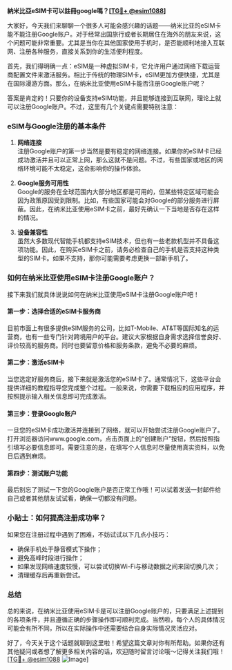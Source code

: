 **納米比亞eSIM卡可以註冊google嗎？[[TG💪+ @esim1088](https://t.me/s/esim1088)]**

大家好，今天我们来聊聊一个很多人可能会感兴趣的话题——纳米比亚的eSIM卡能不能注册Google账户。对于经常出国旅行或者长期居住在海外的朋友来说，这个问题可能非常重要。尤其是当你在其他国家使用手机时，是否能顺利地接入互联网、注册各种服务，直接关系到你的生活便利程度。

首先，我们得明确一点：eSIM是一种虚拟SIM卡，它允许用户通过网络下载运营商配置文件来激活服务。相比于传统的物理SIM卡，eSIM更加方便快捷，尤其是在国际漫游方面。那么，在纳米比亚使用eSIM卡能否注册Google账户呢？

答案是肯定的！只要你的设备支持eSIM功能，并且能够连接到互联网，理论上就可以注册Google账户。不过，这里有几个关键点需要特别注意：

### eSIM与Google注册的基本条件

1. **网络连接**  
   注册Google账户的第一步当然是要有稳定的网络连接。如果你的eSIM卡已经成功激活并且可以正常上网，那么这就不是问题。不过，有些国家或地区的网络环境可能不太稳定，这会影响你的操作体验。

2. **Google服务可用性**  
   Google的服务在全球范围内大部分地区都是可用的，但某些特定区域可能会因为政策原因受到限制。比如，有些国家可能会对Google的部分服务进行屏蔽。因此，在纳米比亚使用eSIM卡之前，最好先确认一下当地是否存在这样的情况。

3. **设备兼容性**  
   虽然大多数现代智能手机都支持eSIM技术，但也有一些老款机型并不具备这项功能。因此，在购买eSIM卡之前，请务必检查自己的手机是否支持这种类型的SIM卡。如果不支持，那你可能需要考虑更换一部新手机了。

### 如何在纳米比亚使用eSIM卡注册Google账户？

接下来我们就具体说说如何在纳米比亚使用eSIM卡注册Google账户吧！

#### 第一步：选择合适的eSIM卡服务商
目前市面上有很多提供eSIM服务的公司，比如T-Mobile、AT&T等国际知名的运营商，也有一些专门针对跨境用户的平台。建议大家根据自身需求选择信誉良好、评价较高的服务商。同时也要留意价格和服务条款，避免不必要的麻烦。

#### 第二步：激活eSIM卡
当您选定好服务商后，接下来就是激活您的eSIM卡了。通常情况下，这些平台会提供详细的教程指导您完成整个过程。一般来说，你需要下载相应的应用程序，并按照提示输入相关信息即可完成激活。

#### 第三步：登录Google账户
一旦您的eSIM卡成功激活并连接到了网络，就可以开始尝试注册Google账户了。打开浏览器访问www.google.com，点击页面上的“创建账户”按钮，然后按照指引填写必要信息即可。需要注意的是，在填写个人信息时尽量使用真实资料，以免日后遇到麻烦。

#### 第四步：测试账户功能
最后别忘了测试一下您的Google账户是否正常工作哦！可以试着发送一封邮件给自己或者其他朋友试试看，确保一切都没有问题。

### 小贴士：如何提高注册成功率？
如果您在注册过程中遇到了困难，不妨试试以下几点小技巧：
- 确保手机处于静音模式下操作；
- 避免高峰时段进行操作；
- 如果发现网络速度较慢，可以尝试切换Wi-Fi与移动数据之间来回切换几次；
- 清理缓存后再重新尝试。

### 总结
总的来说，在纳米比亚使用eSIM卡是可以注册Google账户的，只要满足上述提到的各项条件，并且遵循正确的步骤操作即可顺利完成。当然啦，每个人的具体情况可能会有所不同，所以在实际操作中还需要结合自身实际情况灵活应对。

好了，今天关于这个话题就聊到这里啦！希望这篇文章对你有所帮助。如果你还有其他疑问或者想了解更多相关内容的话，欢迎随时留言讨论哦～记得关注我们哦！[[TG💪+ @esim1088](https://t.me/s/esim1088) ![Image](https://i.postimg.cc/4NQfJmqS/Snipaste-2025-05-13-00-14-12.png)]